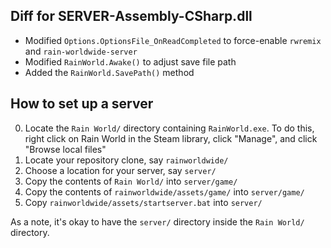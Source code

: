 ## Diff for SERVER-Assembly-CSharp.dll
- Modified `Options.OptionsFile_OnReadCompleted` to force-enable `rwremix` and `rain-worldwide-server`
- Modified `RainWorld.Awake()` to adjust save file path
- Added the `RainWorld.SavePath()` method

## How to set up a server
0. Locate the `Rain World/` directory containing `RainWorld.exe`. To do this, right click on Rain World in the Steam library, click "Manage", and click "Browse local files"
1. Locate your repository clone, say `rainworldwide/`
2. Choose a location for your server, say `server/`
3. Copy the contents of `Rain World/` into `server/game/`
4. Copy the contents of `rainworldwide/assets/game/` into `server/game/`
5. Copy `rainworldwide/assets/startserver.bat` into `server/`

As a note, it's okay to have the `server/` directory inside the `Rain World/` directory.
